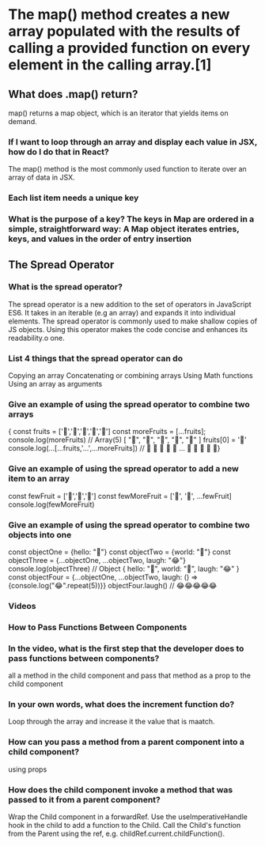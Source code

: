# The map() method creates a new array populated with the results of calling a provided function on every element in the calling array.[1]

## What does .map() return?

map() returns a map object, which is an iterator that yields items on demand.

### If I want to loop through an array and display each value in JSX, how do I do that in React?

The map() method is the most commonly used function to iterate over an array of data in JSX.

### Each list item needs a unique key

### What is the purpose of a key? The keys in Map are ordered in a simple, straightforward way: A Map object iterates entries, keys, and values in the order of entry insertion

## The Spread Operator

### What is the spread operator?

The spread operator is a new addition to the set of operators in JavaScript ES6. It takes in an iterable (e.g an array) and expands it into individual elements. The spread operator is commonly used to make shallow copies of JS objects. Using this operator makes the code concise and enhances its readability.o one.

### List 4 things that the spread operator can do

Copying an array
Concatenating or combining arrays
Using Math functions
Using an array as arguments  

### Give an example of using the spread operator to combine two arrays

{  const fruits = ['🍏','🍊','🍌','🍉','🍍']
const moreFruits = [...fruits];
console.log(moreFruits) // Array(5) [ "🍏", "🍊", "🍌", "🍉", "🍍" ]
fruits[0] = '🍑'
console.log(...[...fruits,'...',...moreFruits]) //  🍑 🍊 🍌 🍉 🍍 ... 🍏 🍊 🍌 🍉 🍍}

### Give an example of using the spread operator to add a new item to an array

const fewFruit = ['🍏','🍊','🍌']
const fewMoreFruit = ['🍉', '🍍', ...fewFruit]
console.log(fewMoreFruit)

### Give an example of using the spread operator to combine two objects into one

const objectOne = {hello: "🤪"}
const objectTwo = {world: "🐻"}
const objectThree = {...objectOne, ...objectTwo, laugh: "😂"}
console.log(objectThree) // Object { hello: "🤪", world: "🐻", laugh: "😂" }
const objectFour = {...objectOne, ...objectTwo, laugh: () => {console.log("😂".repeat(5))}}
objectFour.laugh() // 😂😂😂😂😂

### Videos

### How to Pass Functions Between Components

### In the video, what is the first step that the developer does to pass functions between components?

all a method in the child component and pass that method as a prop to the child component

### In your own words, what does the increment function do?

Loop through the array and increase it the value that is maatch.

### How can you pass a method from a parent component into a child component?

using props

### How does the child component invoke a method that was passed to it from a parent component?

Wrap the Child component in a forwardRef.
Use the useImperativeHandle hook in the child to add a function to the Child.
Call the Child's function from the Parent using the ref, e.g. childRef.current.childFunction().
